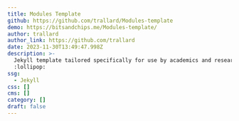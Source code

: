 ```yaml
---
title: Modules Template
github: https://github.com/trallard/Modules-template
demo: https://bitsandchips.me/Modules-template/
author: trallard
author_link: https://github.com/trallard
date: 2023-11-30T13:49:47.998Z
description: >-
  Jekyll template tailored specifically for use by academics and researchers etc
  :lollipop:
ssg:
  - Jekyll
css: []
cms: []
category: []
draft: false
---
```


